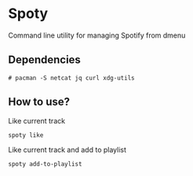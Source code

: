 # Spoty

Command line utility for managing Spotify from dmenu

## Dependencies

```
# pacman -S netcat jq curl xdg-utils
```

## How to use?

Like current track

```
spoty like
```

Like current track and add to playlist

```
spoty add-to-playlist
```
